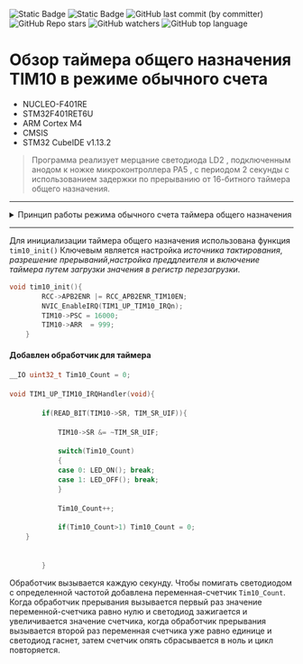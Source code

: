 ![Static Badge](https://img.shields.io/badge/Unic_Lab-green)
![Static Badge](https://img.shields.io/badge/STM32-red)
![GitHub last commit (by committer)](https://img.shields.io/github/last-commit/Vernicovskiy/STM32_TIM)
![GitHub Repo stars](https://img.shields.io/github/stars/Vernicovskiy/STM32_TIM)
![GitHub watchers](https://img.shields.io/github/watchers/Vernicovskiy/STM32_TIM)
![GitHub top language](https://img.shields.io/github/languages/top/Vernicovskiy/STM32_TIM)







# Обзор таймера общего назначения TIM10 в режиме обычного счета
 * NUCLEO-F401RE
 * STM32F401RET6U
 * ARM Cortex M4
 * CMSIS
 * STM32 CubeIDE v1.13.2

>Программа реализует мерцание светодиода LD2 , подключенным анодом к ножке микроконтроллера PA5 ,  с периодом 2 секунды с использованием задержки по прерыванию от 16-битного таймера общего назначения.

---
<details>
  <summary>Принцип работы режима обычного счета таймера общего назначения</summary>
  
  ![Diagram of System Timer (SysTick)](image.png)
</details>   

---
Для инициализации таймера общего назначения использована функция `tim10_init()` Ключевым является настройка *источника тактирования*, *разрешение прерываний*,*настройка преддлеителя* и *включение таймера путем загрузки значения в регистр перезагрузки*.
```C
void tim10_init(){
		RCC->APB2ENR |= RCC_APB2ENR_TIM10EN; 
		NVIC_EnableIRQ(TIM1_UP_TIM10_IRQn); 
		TIM10->PSC = 16000;
		TIM10->ARR	= 999;
	}   
```

#### Добавлен обработчик для таймера
```C
__IO uint32_t Tim10_Count = 0;

void TIM1_UP_TIM10_IRQHandler(void){

		if(READ_BIT(TIM10->SR, TIM_SR_UIF)){

			TIM10->SR &= ~TIM_SR_UIF;

			switch(Tim10_Count)
			{
			case 0: LED_ON(); break;
			case 1: LED_OFF(); break;
			}

			Tim10_Count++;

			if(Tim10_Count>1) Tim10_Count = 0;
    }


		}
```
Обработчик вызывается каждую секунду. Чтобы помигать светодиодом с определенной частотой добавлена переменная-счетчик `Tim10_Count`. Когда обработчик прерывания вызывается первый раз значение переменной-счетчика равно нулю и светодиод зажигается и увеличивается значение счетчика, когда обработчик прерывания вызывается второй раз переменная счетчика уже равно единице и светодиод гаснет, затем счетчик опять сбрасывается в ноль и цикл повторяется. 




